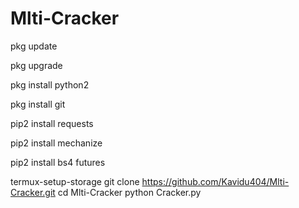 # Mlti-Cracker

pkg update

pkg upgrade

pkg install python2

pkg install git

pip2 install requests

pip2 install mechanize

pip2 install bs4 futures

termux-setup-storage
git clone https://github.com/Kavidu404/Mlti-Cracker.git
cd Mlti-Cracker
python Cracker.py
